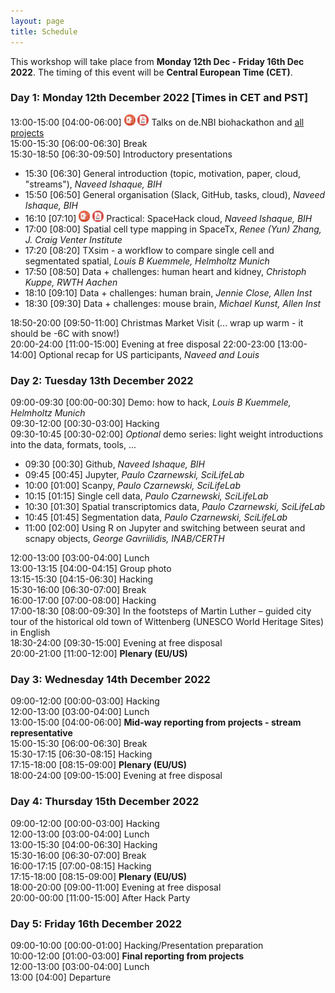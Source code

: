 ```yaml
---
layout: page
title: Schedule
---
```


This workshop will take place from **Monday 12th Dec - Friday 16th Dec 2022**. The timing of this event will be **Central European Time (CET)**.

### Day 1: Monday 12th December 2022 [Times in CET and PST]
13:00-15:00 [04:00-06:00] 
<a href="https://github.com/SpatialHackathon/SpaceHack2022/blob/main/presentations/SpaceHack_10min_intro_v4.1.pptx" download><img src="https://github.com/SpatialHackathon/SpatialHackathon.github.io/blob/gh-pages/images/PPT_icon.png" alt="drawing" width="18"/></a>
<a href="https://github.com/SpatialHackathon/SpaceHack2022/blob/main/presentations/SpaceHack_10min_intro_v4.1.pdf" download><img src="https://github.com/SpatialHackathon/SpatialHackathon.github.io/blob/gh-pages/images/PDF_icon.png" alt="drawing" width="18"/></a>
Talks on de.NBI biohackathon and [all projects](https://www.denbi.de/de-nbi-events/1454-biohackathon-germany) <br>
15:00-15:30 [06:00-06:30]	Break<br>
15:30-18:50 [06:30-09:50]	Introductory presentations<br>
 - 15:30 [06:30] General introduction (topic, motivation, paper, cloud, "streams"), *Naveed Ishaque, BIH*<br>
 - 15:50 [06:50] General organisation (Slack, GitHub, tasks, cloud), *Naveed Ishaque, BIH* <br>
 - 16:10 [07:10] 
<a href="https://github.com/SpatialHackathon/SpaceHack2022/blob/main/presentations/SpaceHack_cloud_v1.1.pptx" download><img src="https://github.com/SpatialHackathon/SpatialHackathon.github.io/blob/gh-pages/images/PPT_icon.png" alt="drawing" width="18"/></a>
<a href="https://github.com/SpatialHackathon/SpaceHack2022/blob/main/presentations/SpaceHack_cloud_v1.1.pdf" download><img src="https://github.com/SpatialHackathon/SpatialHackathon.github.io/blob/gh-pages/images/PDF_icon.png" alt="drawing" width="18"/></a>
 Practical: SpaceHack cloud, *Naveed Ishaque, BIH*<br>
 - 17:00 [08:00] Spatial cell type mapping in SpaceTx, *Renee (Yun) Zhang, J. Craig Venter Institute*<br>
 - 17:20 [08:20] TXsim - a workflow to compare single cell and segmentated spatial, *Louis B Kuemmele, Helmholtz Munich* <br>
 - 17:50 [08:50] Data + challenges: human heart and kidney, *Christoph Kuppe, RWTH Aachen*<br>
 - 18:10 [09:10] Data + challenges: human brain, *Jennie Close, Allen Inst*<br>
 - 18:30 [09:30] Data + challenges: mouse brain, *Michael Kunst, Allen Inst*<br>
 
18:50-20:00 [09:50-11:00]	Christmas Market Visit (... wrap up warm - it should be -6C with snow!)<br>
20:00-24:00 [11:00-15:00] Evening at free disposal
22:00-23:00 [13:00-14:00]	Optional recap for US participants, *Naveed and Louis* <br>

### Day 2: Tuesday 13th December 2022 

09:00-09:30 [00:00-00:30] Demo: how to hack, *Louis B Kuemmele, Helmholtz Munich*<br>
09:30-12:00	[00:30-03:00] Hacking<br>
09:30-10:45	[00:30-02:00] *Optional* demo series: light weight introductions into the data, formats, tools, ...<br>
 - 09:30 [00:30] Github, *Naveed Ishaque, BIH*
 - 09:45 [00:45] Jupyter, *Paulo Czarnewski, SciLifeLab*
 - 10:00 [01:00] Scanpy, *Paulo Czarnewski, SciLifeLab*
 - 10:15 [01:15] Single cell data, *Paulo Czarnewski, SciLifeLab*
 - 10:30 [01:30] Spatial transcriptomics data, *Paulo Czarnewski, SciLifeLab*
 - 10:45 [01:45] Segmentation data, *Paulo Czarnewski, SciLifeLab*
 - 11:00 [02:00] Using R on Jupyter and switching between seurat and scnapy objects, *George Gavriilidis, INAB/CERTH*

12:00-13:00	[03:00-04:00] Lunch<br>
13:00-13:15 [04:00-04:15]	Group photo<br>
13:15-15:30	[04:15-06:30] Hacking<br>
15:30-16:00	[06:30-07:00]	Break<br>
16:00-17:00	[07:00-08:00]	Hacking<br>
17:00-18:30	[08:00-09:30]	In the footsteps of Martin Luther – guided city tour of the historical old town of Wittenberg (UNESCO World Heritage Sites) in English<br>
18:30-24:00 [09:30-15:00] Evening at free disposal<br>
20:00-21:00	[11:00-12:00] <b>Plenary (EU/US)</b><br>

### Day 3: Wednesday 14th December 2022 

09:00-12:00	[00:00-03:00] Hacking<br>
12:00-13:00	[03:00-04:00] Lunch<br>
13:00-15:00	[04:00-06:00] <b>Mid-way reporting from projects - stream representative</b><br>
15:00-15:30	[06:00-06:30]	Break<br>
15:30-17:15	[06:30-08:15] Hacking<br>
17:15-18:00	[08:15-09:00] <b>Plenary (EU/US)</b><br>
18:00-24:00 [09:00-15:00] Evening at free disposal<br>

### Day 4: Thursday 15th December 2022 

09:00-12:00	[00:00-03:00] Hacking<br>
12:00-13:00	[03:00-04:00] Lunch<br>
13:00-15:30	[04:00-06:30] Hacking<br>
15:30-16:00	[06:30-07:00] Break<br>
16:00-17:15	[07:00-08:15] Hacking<br>
17:15-18:00	[08:15-09:00] <b>Plenary (EU/US)</b><br>
18:00-20:00 [09:00-11:00] Evening at free disposal<br>
20:00-00:00	[11:00-15:00] After Hack Party<br>

### Day 5: Friday 16th December 2022 

09:00-10:00	[00:00-01:00]	Hacking/Presentation preparation<br>
10:00-12:00	[01:00-03:00]	<b>Final reporting from projects</b><br>
12:00-13:00	[03:00-04:00]	Lunch<br>
13:00 [04:00]	Departure<br>
